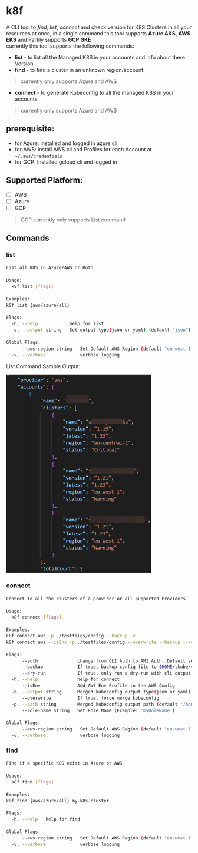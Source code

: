 # k8f
A CLI tool to *find*, *list*, *connect* and check version for K8S Clusters in all your resources at once,
in a single command
this tool supports **Azure AKS**, **AWS EKS** and Partily supports **GCP GKE**  
currently this tool supports the following commands:

* **list** - to list all the Managed K8S in your accounts and info about there Version  
* **find** - to find a cluster in an unknown region/account. 
>currently only supports Azure and AWS
* **connect** - to generate Kubeconfig to all the managed K8S in your accounts.  
>currently only supports Azure and AWS

## prerequisite:
- for Azure: installed and logged in azure cli  
- for AWS: install AWS cli and Profiles for each Account at `~/.aws/credentials`  
- for GCP: Installed gcloud cli and logged in

## Supported Platform:
- [ ] AWS  
- [ ] Azure
- [ ] GCP
>GCP currently only supports List command
## Commands
###  list
```sh
List all K8S in Azure/AWS or Both

Usage:
  k8f list [flags]

Examples:
k8f list {aws/azure/all}

Flags:
  -h, --help            help for list
  -o, --output string   Set output type(json or yaml) (default "json")

Global Flags:
      --aws-region string   Set Default AWS Region (default "eu-west-1")
  -v, --verbose             verbose logging
```

List Command Sample Output:

[![Sample of List command output](https://raw.githubusercontent.com/AdamRussak/k8f/main/examples/k8f-list.jpg "Sample of List command output")](https://raw.githubusercontent.com/AdamRussak/k8f/main/examples/k8f-list.jpg "Sample of List command output")

###  connect
```sh
Connect to all the clusters of a provider or all Supported Providers

Usage:
  k8f connect [flags]

Examples:
k8f connect aws -p ./testfiles/config --backup -v
k8f connect aws --isEnv -p ./testfiles/config --overwrite --backup --role-name "test role" -v

Flags:
      --auth               change from CLI Auth to AMI Auth, Default set to CLI
      --backup             If true, backup config file to $HOME/.kube/config.bk
      --dry-run            If true, only run a dry-run with cli output
  -h, --help               help for connect
      --isEnv              Add AWS Env Profile to the AWS Config
  -o, --output string      Merged kubeconfig output type(json or yaml) (default "yml")
      --overwrite          If true, force merge kubeconfig
  -p, --path string        Merged kubeconfig output path (default "/home/vscode/.kube/config")
      --role-name string   Set Role Name (Example: 'myRoleName')

Global Flags:
      --aws-region string   Set Default AWS Region (default "eu-west-1")
  -v, --verbose             verbose logging
```

###  find
```sh
Find if a specific K8S exist in Azure or AWS

Usage:
  k8f find [flags]

Examples:
k8f find {aws/azure/all} my-k8s-cluster

Flags:
  -h, --help   help for find

Global Flags:
      --aws-region string   Set Default AWS Region (default "eu-west-1")
  -v, --verbose             verbose logging
```